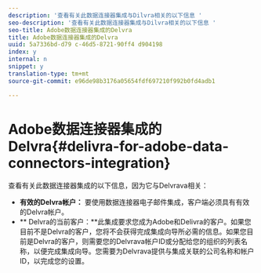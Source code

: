 ```yaml
---
description: '查看有关此数据连接器集成与Dilvra相关的以下信息 '
seo-description: '查看有关此数据连接器集成与Dilvra相关的以下信息 '
seo-title: Adobe数据连接器集成的Delvra
title: Adobe数据连接器集成的Delvra
uuid: 5a7336bd-d79 c-46d5-8721-90ff4 d904198
index: y
internal: n
snippet: y
translation-type: tm+mt
source-git-commit: e96de98b3176a05654fdf697210f992b0fd4adb1

---
```



# Adobe数据连接器集成的Delvra{#delivra-for-adobe-data-connectors-integration}

查看有关此数据连接器集成的以下信息，因为它与Delvrava相关：

* **有效的Delvra帐户：** 要使用数据连接器电子邮件集成，客户端必须具有有效的Delvra帐户。
* ** Delvra的当前客户：**此集成要求您成为Adobe和Delivra的客户。如果您目前不是Delvra的客户，您将不会获得完成集成向导所必需的信息。如果您目前是Delvra的客户，则需要您的Delvrava帐户ID或分配给您的组织的列表名称，以便完成集成向导。您需要为Delvrava提供与集成关联的公司名称和帐户ID，以完成您的设置。

